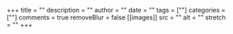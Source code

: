 +++
title = ""
description = ""
author = ""
date = ""
tags = [""]
categories = [""]
comments = true
removeBlur = false
[[images]]
  src = ""
  alt = ""
  stretch = ""
+++

